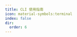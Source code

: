 ```yaml
---
title: CLI 使用指南
icon: material-symbols:terminal
index: false
dir:
  order: 6
---
```


<Catalog base='/zh-cn/manual/cli/' />
